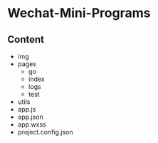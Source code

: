 # Wechat-Mini-Programs
## Content
- img
- pages
  - go
  - index
  - logs
  - test
- utils
- app.js
- app.json
- app.wxss
- project.config.json
